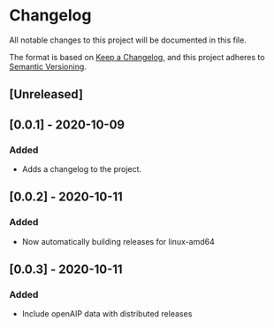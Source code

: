 # Changelog

All notable changes to this project will be documented in this file.

The format is based on [Keep a Changelog](https://keepachangelog.com/en/1.0.0/),
and this project adheres to [Semantic Versioning](https://semver.org/spec/v2.0.0.html).

## [Unreleased]

## [0.0.1] - 2020-10-09

### Added

 - Adds a changelog to the project.

## [0.0.2] - 2020-10-11

### Added

 - Now automatically building releases for linux-amd64

## [0.0.3] - 2020-10-11

### Added

 - Include openAIP data with distributed releases
